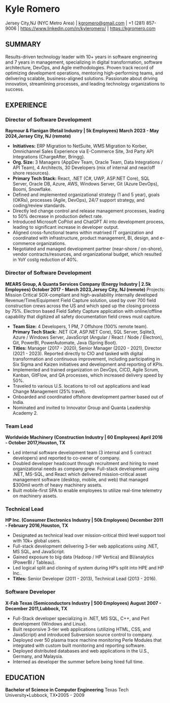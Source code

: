 # Kyle Romero

Jersey City,NJ (NYC Metro Area) | kgromero@gmail.com | +1 (281) 857-9006 | https://www.linkedin.com/in/kyleromero/ | https://kgromero.com

## SUMMARY
Results-driven technology leader with 10+ years in software engineering and 7 years in management, specializing in digital transformation, software architecture, DevOps, and
Agile methodologies. Proven track record of optimizing development operations, mentoring high-performing teams, and delivering scalable, business-aligned solutions.
Passionate about driving innovation, streamlining processes, and leading technology organizations to success.

## EXPERIENCE

### Director of Software Development
**Raymour & Flanigan (Retail Industry | 5k Employees) March 2023 - May 2024,Jersey City, NJ (remote)**
- **Initiatives:** ERP Migration to NetSuite, WMS Migration to Korber, Omnichannel Sales Experience via E-Commerce Site, 3rd Party API Integrations (ChargeAfter, Bringg).
- **Org. Size:** 3 Managers (AppDev Team, Oracle Team, Data Integrations / API Team), 4 Architects, 30 Developers (mix of internal and near/off shore resources).
- **Primary Tech Stack:** React, .NET (C#, UWP, ASP.NET Core), SQL Server, Oracle DB, Azure, AWS, Windows Server, Git (Azure DevOps), Boomi, Snowflake.
- Defined and implemented organizational strategy (1 and 5 year), goals (OKRs), processes (Agile, DevOps), 24/7 support strategy, and coding/review standards.
- Directly led change control and release management processes, leading to 50% decrease in production defect rate.
- Introduced Microsoft CoPilot and ChatGPT AI into development process, leading to significant increase in developer output.
- Aligned cross-functional teams within matrixed IT organization and coordinated with infrastructure, product management, BI, design, and e-commerce organizations.
- Negotiated and managed development partner (near-shore / on-shore), vendor contracts/resources, and organizational budget, which resulted in YoY costg reduction of 40%.

### Director of Software Development
**MEARS Group, A Quanta Services Company (Energy Industry | 2.5k Employees) October 2017 - March 2023,Jersey City, NJ (remote)**
Projects: Mission Critical SOX-compliant and high-availability internally developed Revenue/Time/Equipment Field Capture solution, used by over 700 field construction crews
across the US and which sped up the closing process by 75%. Electron based Field Safety Capture application with online/offline capability that digitized all safety
documentation field crews must capture.
- **Team Size:** 4 Developers, 1 PM, 7 Offshore (100% remote team).
    **Primary Tech Stack:** .NET (C#, ASP.NET Core), SQL Server, Sqlite3, Azure / Windows Server, JavaScript (Angular / React / Node / Electron), Git, PowerBI, PowerAutomate, Java
    (Spring Boot).
- **Titles:** Manager (2017 - 2020), Senior Manager (2020 - 2021), Director (2021 - 2023).
    Reported directly to CIO and tasked with digital transformation and continuous improvement, including participating in Six Sigma and Kaizen initiatives and development and
    reporting of KPIs.
- Implemented and trained organization on DevOps, CICD, Agile Scrum, Kanban, GitFlow, and QA processes, which increased delivery speed by 50%.
- Traveled to various U.S. locations to roll out applications and lead Change Management (25% travel).
- Onboarded and coordinated offshore development partner based out of India.
- Nominated and invited to Innovator Group and Quanta Leadership Academy 2.

### Team Lead
**Worldwide Machinery (Construction Industry | 60 Employees) April 2016 - October 2017,Houston, TX**
- Led internal software development team (3 internal and 5 contract developers) and reported to co-owner of company.
- Doubled developer headcount through recruitment and hiring to meet organizational needs as company grew.
    Full-stack development using .NET, MS-SQL, and React which delivered mission-critical asset management software (desktop, mobile, and web) that managed $300mil worth of
    heavy machinery assets.
- Built mobile-first SPA to enable employees to utilize real-time telemetry on machinery assets.

### Technical Lead
**HP Inc. (Consumer Electronics Industry | 50k Employees) December 2011 - February 2016,Houston, TX**
- Designated as technical lead over mission-critical third level support tool with 10k+ global users.
- Full-stack development delivering 3-tier web applications using .NET, MS SQL, and JavaScript.
- Gained exposure to big data (Hadoop / HP Vertica) and BI/analytics (PowerBI / Tableau).
- Led logical split and cloning of system during HPʼs split into HPE and HP Inc..
- **Titles:** Senior Developer (2011 - 2013), Technical Lead (2013 - 2016).

### Software Developer
**X-Fab Texas (Semiconductors Industry | 500 Employees) August 2007 - December 2011,Lubbock, TX**
- Full-Stack developer specializing in .NET, MS SQL, C++, and Perl development (Windows and Linux).
- Built responsive 3-tier web applications (utilizing HTML, CSS, and JavaScript) and introduced Subversion source control to company.
- Deployed over 50 plasma trace machine monitoring Perle Modules that integrated with custom built monitoring and reporting software.
- Deployed distributed databases and web applications in the U.S., Germany, and Malaysia.
- Interned as developer the summer before being hired full time.

## EDUCATION

**Bachelor of Science in Computer Engineering**
Texas Tech University•Lubbock, TX•2005 - 2009


